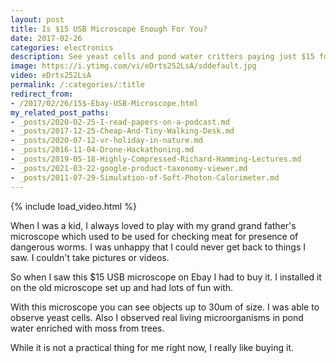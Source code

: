 ```yaml
---
layout: post
title: Is $15 USB Microscope Enough For You?
date: 2017-02-26
categories: electronics
description: See yeast cells and pond water critters paying just $15 for an USB microscope.
image: https://i.ytimg.com/vi/eDrts252LsA/sddefault.jpg
video: eDrts252LsA
permalink: /:categories/:title
redirect_from:
- /2017/02/26/15$-Ebay-USB-Microscope.html
my_related_post_paths:
- _posts/2020-02-25-I-read-papers-on-a-podcast.md
- _posts/2017-12-25-Cheap-And-Tiny-Walking-Desk.md
- _posts/2020-07-12-vr-holiday-in-nature.md
- _posts/2016-11-04-Drone-Hackathoning.md
- _posts/2019-05-18-Highly-Compressed-Richard-Hamming-Lectures.md
- _posts/2021-03-22-google-product-taxonomy-viewer.md
- _posts/2011-07-29-Simulation-of-Soft-Photon-Calorimeter.md
---
```




{% include load_video.html %}

When I was a kid, I always loved to play with my grand grand father's microscope which used to be used for checking meat for presence of dangerous worms.
I was unhappy that I could never get back to things I saw. I couldn't take pictures or videos.

So when I saw this $15 USB microscope on Ebay I had to buy it. I installed it on the old microscope set up and had lots of fun with.

With this microscope you can see objects up to 30um of size. I was able to observe yeast cells. Also I observed real living microorganisms in pond water enriched with moss from trees.

While it is not a practical thing for me right now, I really like buying it.


